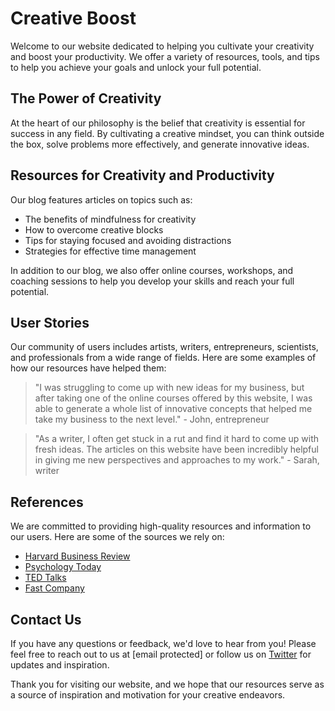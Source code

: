<!--font:Montserrat-->

# Creative Boost

Welcome to our website dedicated to helping you cultivate your creativity and boost your productivity. We offer a variety of resources, tools, and tips to help you achieve your goals and unlock your full potential.

## The Power of Creativity

At the heart of our philosophy is the belief that creativity is essential for success in any field. By cultivating a creative mindset, you can think outside the box, solve problems more effectively, and generate innovative ideas.

## Resources for Creativity and Productivity

Our blog features articles on topics such as:

- The benefits of mindfulness for creativity
- How to overcome creative blocks
- Tips for staying focused and avoiding distractions
- Strategies for effective time management

In addition to our blog, we also offer online courses, workshops, and coaching sessions to help you develop your skills and reach your full potential.

## User Stories

Our community of users includes artists, writers, entrepreneurs, scientists, and professionals from a wide range of fields. Here are some examples of how our resources have helped them:

> "I was struggling to come up with new ideas for my business, but after taking one of the online courses offered by this website, I was able to generate a whole list of innovative concepts that helped me take my business to the next level." - John, entrepreneur

> "As a writer, I often get stuck in a rut and find it hard to come up with fresh ideas. The articles on this website have been incredibly helpful in giving me new perspectives and approaches to my work." - Sarah, writer

## References

We are committed to providing high-quality resources and information to our users. Here are some of the sources we rely on:

- [Harvard Business Review](#)
- [Psychology Today](#)
- [TED Talks](#)
- [Fast Company](#)

## Contact Us

If you have any questions or feedback, we'd love to hear from you! Please feel free to reach out to us at [email protected] or follow us on [Twitter](#) for updates and inspiration.

Thank you for visiting our website, and we hope that our resources serve as a source of inspiration and motivation for your creative endeavors.

<!--

Write me content for website with wallpaper which alt text is:

"A pattern of interconnected nodes and lines resembling a neural network"

The name/title of the page should not be 1:1 copy of the alt text but rather a real content of the website which is using this wallpaper.

- Use markdown format 
- Start with heading
- Heading should be short and concise
- The content should look like a real website 
- The website should not be about the wallpaper, wallpaper is just a related background
- Heading should be contain work "wallpaper" or "background"
- Include real sections like references, contact, user stories, etc. use things relevant to the page purpose.
- Feel free to use structure like headings, bullets, numbering, blockquotes, paragraphs, horizontal lines, etc.
- You can use formatting like bold or _italic_
- You can include UTF-8 emojis
- Links should be only #hash anchors (and you can refer to the document itself)
- Do not include images


---


# Creative Mindset Wallpaper for Productivity and Inspiration

Welcome to our website dedicated to promoting a creative mindset for productivity and inspiration. Our site is designed to help individuals and teams achieve their goals by providing resources, tools, and tips for unlocking creativity and enhancing productivity.

## The Power of a Creative Mindset

At the heart of our philosophy is the belief that creativity is essential for success in any field. Whether you're an artist, entrepreneur, or scientist, cultivating a creative mindset can help you think outside the box, solve problems more effectively, and generate innovative ideas. Our wallpaper, featuring a pattern of interconnected nodes and lines resembling a neural network, serves as a visual reminder of the power of a creative mindset.

## Resources for Creativity and Productivity

We offer a range of resources to help you tap into your creativity and boost your productivity. Our blog features articles on topics such as:

- The benefits of mindfulness for creativity
- How to overcome creative blocks
- Tips for staying focused and avoiding distractions
- Strategies for effective time management

In addition to our blog, we also offer online courses, workshops, and coaching sessions to help you develop your skills and reach your full potential.

## User Stories

Our community of users includes artists, writers, entrepreneurs, scientists, and professionals from a wide range of fields. Here are some examples of how our resources have helped them:

> "I was struggling to come up with new ideas for my business, but after taking one of the online courses offered by this website, I was able to generate a whole list of innovative concepts that helped me take my business to the next level." - John, entrepreneur

> "As a writer, I often get stuck in a rut and find it hard to come up with fresh ideas. The articles on this website have been incredibly helpful in giving me new perspectives and approaches to my work." - Sarah, writer

## References

We are committed to providing high-quality resources and information to our users. Here are some of the sources we rely on:

- [Harvard Business Review](#)
- [Psychology Today](#)
- [TED Talks](#)
- [Fast Company](#)

## Contact Us

If you have any questions or feedback, we'd love to hear from you! Please feel free to reach out to us at [email protected] or follow us on [Twitter](#) for updates and inspiration.

Thank you for visiting our website, and we hope that our wallpaper serves as a source of inspiration and motivation for your creative endeavors.


---


Heading should not include word "wallpaper". The website should not be about the wallpaper itself, wallpaper is just a related background, rewrite whole content.


---


# Unlock Your Creative Potential with Our Productivity and Inspiration Website

Welcome to our website dedicated to helping individuals and teams unlock their creative potential for enhanced productivity and inspiration. Our site offers a variety of resources, tools, and tips to help you cultivate a creative mindset and achieve your goals.

## The Power of Creativity

At the heart of our philosophy is the belief that creativity is essential for success in any field. Whether you're an artist, entrepreneur, or scientist, cultivating a creative mindset can help you think outside the box, solve problems more effectively, and generate innovative ideas.

## Resources for Creativity and Productivity

We offer a range of resources to help you tap into your creativity and boost your productivity. Our blog features articles on topics such as:

- The benefits of mindfulness for creativity
- How to overcome creative blocks
- Tips for staying focused and avoiding distractions
- Strategies for effective time management

In addition to our blog, we also offer online courses, workshops, and coaching sessions to help you develop your skills and reach your full potential.

## User Stories

Our community of users includes artists, writers, entrepreneurs, scientists, and professionals from a wide range of fields. Here are some examples of how our resources have helped them:

> "I was struggling to come up with new ideas for my business, but after taking one of the online courses offered by this website, I was able to generate a whole list of innovative concepts that helped me take my business to the next level." - John, entrepreneur

> "As a writer, I often get stuck in a rut and find it hard to come up with fresh ideas. The articles on this website have been incredibly helpful in giving me new perspectives and approaches to my work." - Sarah, writer

## References

We are committed to providing high-quality resources and information to our users. Here are some of the sources we rely on:

- [Harvard Business Review](#)
- [Psychology Today](#)
- [TED Talks](#)
- [Fast Company](#)

## Contact Us

If you have any questions or feedback, we'd love to hear from you! Please feel free to reach out to us at [email protected] or follow us on [Twitter](#) for updates and inspiration.

Thank you for visiting our website, and we hope that our interconnected nodes and lines resembling a neural network serve as a source of inspiration and motivation for your creative endeavors.


---


Heading is too long, rewrite whole content.


---


# Unlock Your Creative Potential with Our Inspiration and Productivity Resources

Welcome to our website dedicated to helping individuals and teams unlock their creative potential for enhanced productivity and inspiration. We offer a variety of resources, tools, and tips to help you cultivate a creative mindset and achieve your goals.

## The Power of Creativity

At the heart of our philosophy is the belief that creativity is essential for success in any field. Cultivating a creative mindset can help you think outside the box, solve problems more effectively, and generate innovative ideas.

## Resources for Creativity and Productivity

Our blog features articles on topics such as:

- The benefits of mindfulness for creativity
- How to overcome creative blocks
- Tips for staying focused and avoiding distractions
- Strategies for effective time management

In addition to our blog, we also offer online courses, workshops, and coaching sessions to help you develop your skills and reach your full potential.

## User Stories

Our community of users includes artists, writers, entrepreneurs, scientists, and professionals from a wide range of fields. Here are some examples of how our resources have helped them:

> "I was struggling to come up with new ideas for my business, but after taking one of the online courses offered by this website, I was able to generate a whole list of innovative concepts that helped me take my business to the next level." - John, entrepreneur

> "As a writer, I often get stuck in a rut and find it hard to come up with fresh ideas. The articles on this website have been incredibly helpful in giving me new perspectives and approaches to my work." - Sarah, writer

## References

We are committed to providing high-quality resources and information to our users. Here are some of the sources we rely on:

- [Harvard Business Review](#)
- [Psychology Today](#)
- [TED Talks](#)
- [Fast Company](#)

## Contact Us

If you have any questions or feedback, we'd love to hear from you! Please feel free to reach out to us at [email protected] or follow us on [Twitter](#) for updates and inspiration.

Thank you for visiting our website, and we hope that our resources serve as a source of inspiration and motivation for your creative endeavors.


---


Heading is too long, rewrite whole content.


---


# Cultivate Your Creativity and Boost Your Productivity with Our Resources

Welcome to our website dedicated to helping you cultivate your creativity and boost your productivity. We offer a variety of resources, tools, and tips to help you achieve your goals and unlock your full potential.

## The Power of Creativity

At the heart of our philosophy is the belief that creativity is essential for success in any field. By cultivating a creative mindset, you can think outside the box, solve problems more effectively, and generate innovative ideas.

## Resources for Creativity and Productivity

Our blog features articles on topics such as:

- The benefits of mindfulness for creativity
- How to overcome creative blocks
- Tips for staying focused and avoiding distractions
- Strategies for effective time management

In addition to our blog, we also offer online courses, workshops, and coaching sessions to help you develop your skills and reach your full potential.

## User Stories

Our community of users includes artists, writers, entrepreneurs, scientists, and professionals from a wide range of fields. Here are some examples of how our resources have helped them:

> "I was struggling to come up with new ideas for my business, but after taking one of the online courses offered by this website, I was able to generate a whole list of innovative concepts that helped me take my business to the next level." - John, entrepreneur

> "As a writer, I often get stuck in a rut and find it hard to come up with fresh ideas. The articles on this website have been incredibly helpful in giving me new perspectives and approaches to my work." - Sarah, writer

## References

We are committed to providing high-quality resources and information to our users. Here are some of the sources we rely on:

- [Harvard Business Review](#)
- [Psychology Today](#)
- [TED Talks](#)
- [Fast Company](#)

## Contact Us

If you have any questions or feedback, we'd love to hear from you! Please feel free to reach out to us at [email protected] or follow us on [Twitter](#) for updates and inspiration.

Thank you for visiting our website, and we hope that our resources serve as a source of inspiration and motivation for your creative endeavors.


---


Write me a Google font which is best fitting for the website.

Pick from the list:
- Exo 2
- Lobster
- Alegreya
- Dancing Script
- IBM Plex Sans
- Raleway
- Lato
- Orbitron
- Montserrat
- Roboto
- Poppins
- Great Vibes
- Futura
- Barlow Condensed
- Open Sans
- Inter
- Playfair Display


Write just the font name nothing else.


---


I recommend using the "Montserrat" font for your website.

-->

